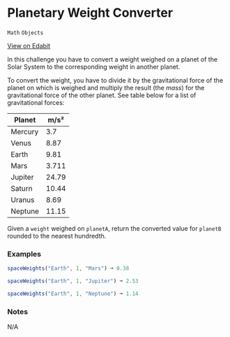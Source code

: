 # Planetary Weight Converter

`Math` `Objects`

[View on Edabit](https://edabit.com/challenge/CaWc84kuPBzCMEcR3)

In this challenge you have to convert a weight weighed on a planet of the Solar System to the corresponding weight in another planet.

To convert the weight, you have to divide it by the gravitational force of the planet on which is weighed and multiply the result (the _mass_) for the gravitational force of the other planet. See table below for a list of gravitational forces:

| Planet  | m/s²  |
| ------- | ----- |
| Mercury | 3.7   |
| Venus   | 8.87  |
| Earth   | 9.81  |
| Mars    | 3.711 |
| Jupiter | 24.79 |
| Saturn  | 10.44 |
| Uranus  | 8.69  |
| Neptune | 11.15 |

Given a `weight` weighed on `planetA`, return the converted value for `planetB` rounded to the nearest hundredth.

### Examples

```js
spaceWeights("Earth", 1, "Mars") ➞ 0.38

spaceWeights("Earth", 1, "Jupiter") ➞ 2.53

spaceWeights("Earth", 1, "Neptune") ➞ 1.14
```

### Notes

N/A
